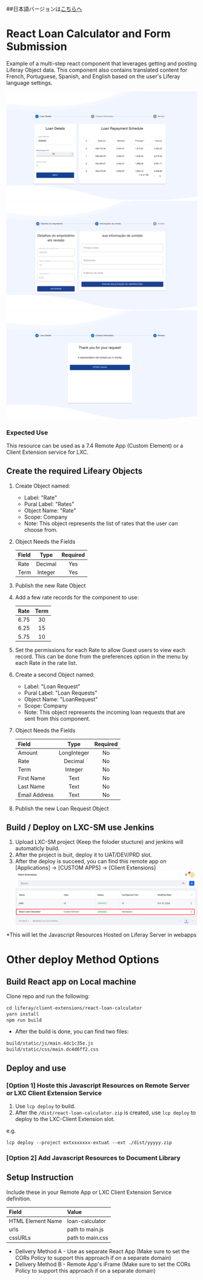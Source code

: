##日本語バージョンは[こちらへ](./react-loan-calculator/README_jp.md)

# React Loan Calculator and Form Submission
Example of a multi-step react component that leverages getting and posting Liferay Object data. This component also contains translated content for French, Portuguese, Spanish, and English based on the user's Liferay language settings.

![Component Outcomes 1](./react-loan-calculator/screenshots/img-1.png)
![Component Outcomes 2](./react-loan-calculator/screenshots/img-2.png)
![Component Outcomes 3](./react-loan-calculator/screenshots/img-3.png)

### Expected Use
This resource can be used as a 7.4 Remote App (Custom Element) or a Client Extension service for LXC.

## Create the required Lifeary Objects

1. Create Object named:

    * Label: "Rate"
    * Pural Label: "Rates"
    * Object Name: "Rate"
    * Scope: Company 
    * Note: This object represents the list of rates that the user can choose from.

2. Object Needs the Fields

    | Field  |  Type     | Required  |
    | :---   |   :----:  |  :----:   |
    | Rate   | Decimal   | Yes       |
    | Term   | Integer   | Yes       |

3. Publish the new Rate Object

4. Add a few rate records for the component to use:

    | Rate   | Term      |
    | :---   |   :----:  |
    | 6.75   | 30        |
    | 6.25   | 15        |
    | 5.75   | 10        |
    
5. Set the permissions for each Rate to allow Guest users to view each record. This can be done from the preferences option in the menu by each Rate in the rate list. 

6. Create a second Object named:

    * Label: "Loan Request"
    * Pural Label: "Loan Requests"
    * Object Name: "LoanRequest"
    * Scope: Company
    * Note: This object represents the incoming loan requests that are sent from this component.

7. Object Needs the Fields

    | Field          |  Type       | Required  |
    | :---           |   :----:    |  :----:   |
    | Amount         | LongInteger | No        |
    | Rate           | Decimal     | No        |
    | Term           | Integer     | No        |
    | First Name     | Text        | No        |
    | Last Name      | Text        | No        |
    | Email Address  | Text        | No        |

8. Publish the new Loan Request Object


## Build / Deploy on LXC-SM use Jenkins
1. Upload LXC-SM project (Keep the foloder stucture) and jenkins will automaticly build.
1. After the project is buit, deploy it to UAT/DEV/PRD slot.
1. After the deploy is succeed, you can find this remote app on [Applications] -> [CUSTOM APPS] -> [Client Extensions]
![Component Outcomes 4](./react-loan-calculator/screenshots/img-4.png)

*This will let the Javascript Resources Hosted on Liferay Server in webapps

# Other deploy Method Options

## Build React app on Local machine
Clone repo and run the following:

```
cd liferay/client-extensions/react-loan-calculator
yarn install
npm run build
```

* After the build is done, you can find two files:
```
build/static/js/main.4dc1c35e.js
build/static/css/main.dc4d6ff2.css
```

## Deploy and use

### [Option 1] Hoste this Javascript Resources on Remote Server or LXC Client Extension Service

1. Use `lcp deploy` to build.
2. After the `/dist/react-loan-calculator.zip` is created, use `lcp deploy` to deploy to the LXC-Client Extension slot.

e.g.
```
lcp deploy --project extxxxxxxx-extuat --ext ./dist/yyyyy.zip
```

### [Option 2] Add Javascript Resources to Document Library


## Setup Instruction

Include these in your Remote App or LXC Client Extension Service definition. 

| Field               | Value            |
| :---                | :----            |
| HTML Element Name   | loan-calculator  |
| urls                | path to main.js  |
| cssURLs             | path to main.css |
     
     
* Delivery Method A - Use as separate React App (Make sure to set the CORs Policy to support this approach if on a separate domain) 
* Delivery Method B - Remote App's iFrame (Make sure to set the CORs Policy to support this approach if on a separate domain)


